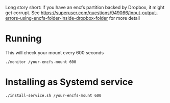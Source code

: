 Long story short: if you have an encfs partition backed by Dropbox, it might get corrupt. See https://superuser.com/questions/949066/input-output-errors-using-encfs-folder-inside-dropbox-folder for more detail

# Running
This will check your mount every 600 seconds

    ./monitor /your-encfs-mount 600
    
# Installing as Systemd service

    ./install-service.sh /your-encfs-mount 600
